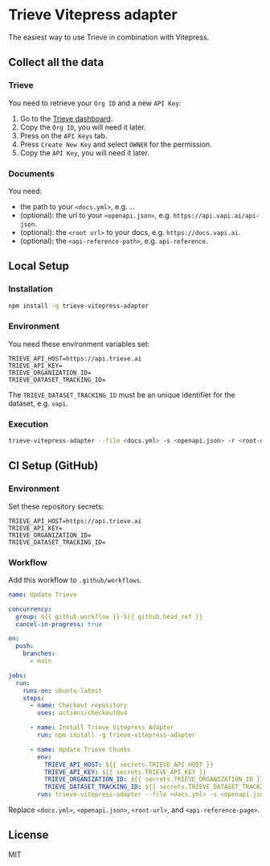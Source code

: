 # Trieve Vitepress adapter

The easiest way to use Trieve in combination with Vitepress.

## Collect all the data

### Trieve

You need to retrieve your `Org ID` and a new `API Key`:

1. Go to the [Trieve dashboard](https://dashboard.trieve.ai/org).
2. Copy the `Org ID`, you will need it later.
3. Press on the `API Keys` tab.
4. Press `Create New Key` and select `OWNER` for the permission.
5. Copy the `API Key`, you will need it later.

### Documents

You need:

- the path to your `<docs.yml>`, e.g. `.`.
- (optional): the url to your `<openapi.json>`, e.g. `https://api.vapi.ai/api-json`.
- (optional): the `<root url>` to your docs, e.g. `https://docs.vapi.ai`.
- (optional): the `<api-reference-path>`, e.g. `api-reference`.

## Local Setup

### Installation

```bash
npm install -g trieve-vitepress-adapter
```

### Environment

You need these environment variables set:

```
TRIEVE_API_HOST=https://api.trieve.ai
TRIEVE_API_KEY=
TRIEVE_ORGANIZATION_ID=
TRIEVE_DATASET_TRACKING_ID=
```

The `TRIEVE_DATASET_TRACKING_ID` must be an unique identifier for the dataset, e.g. `vapi`.

### Execution

```bash
trieve-vitepress-adapter --file <docs.yml> -s <openapi.json> -r <root-url> -a <api-reference-page>
```

## CI Setup (GitHub)

### Environment

Set these repository secrets:

```
TRIEVE_API_HOST=https://api.trieve.ai
TRIEVE_API_KEY=
TRIEVE_ORGANIZATION_ID=
TRIEVE_DATASET_TRACKING_ID=
```

### Workflow

Add this workflow to `.github/workflows`.

```yml
name: Update Trieve

concurrency:
  group: ${{ github.workflow }}-${{ github.head_ref }}
  cancel-in-progress: true

on:
  push:
    branches:
      - main

jobs:
  run:
    runs-on: ubuntu-latest
    steps:
      - name: Checkout repository
        uses: actions/checkout@v4

      - name: Install Trieve Vitepress Adapter
        run: npm install -g trieve-vitepress-adapter

      - name: Update Trieve Chunks 
        env:
          TRIEVE_API_HOST: ${{ secrets.TRIEVE_API_HOST }}
          TRIEVE_API_KEY: ${{ secrets.TRIEVE_API_KEY }}
          TRIEVE_ORGANIZATION_ID: ${{ secrets.TRIEVE_ORGANIZATION_ID }}
          TRIEVE_DATASET_TRACKING_ID: ${{ secrets.TRIEVE_DATASET_TRACKING_ID }}
        run: trieve-vitepress-adapter --file <docs.yml> -s <openapi.json> -r <root-url> -a <api-reference-page>

```

Replace `<docs.yml>`, `<openapi.json>`, `<root-url>`, and `<api-reference-page>`.

## License

MIT
